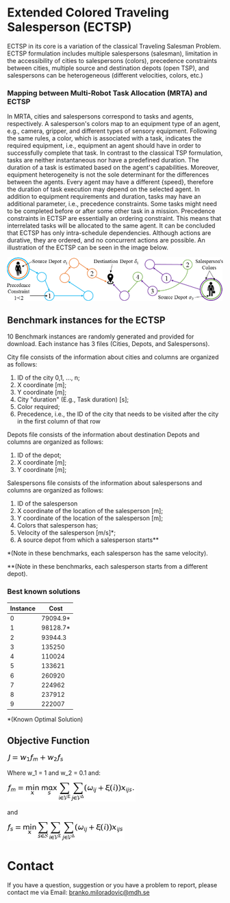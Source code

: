 # Extended Colored Traveling Salesperson (ECTSP)

ECTSP in its core is a variation of the classical Traveling Salesman Problem. ECTSP formulation includes multiple salespersons (salesman), limitation in the accessibility of cities to salespersons (colors), precedence constraints between cities, multiple source and destination depots (open TSP), and salespersons can be heterogeneous (different velocities, colors, etc.) 

### Mapping between Multi-Robot Task Allocation (MRTA) and ECTSP
In MRTA, cities and salespersons correspond to tasks and agents, respectively. A salesperson's colors map to an equipment type of an agent, e.g., camera, gripper, and different types of sensory equipment. Following the same rules, a color, which is associated with a task, indicates the required equipment, i.e., equipment an agent should have in order to successfully complete that task. In contrast to the classical TSP formulation, tasks are neither instantaneous nor have a predefined duration. The duration of a task is estimated based on the agent's capabilities. Moreover, equipment heterogeneity is not the sole determinant for the differences between the agents. Every agent may have a different {speed}, therefore the duration of task execution may depend on the selected agent. In addition to equipment requirements and duration, tasks may have an additional parameter, i.e., precedence constraints. Some tasks might need to be completed before or after some other task in a mission. Precedence constraints in ECTSP are essentially an ordering constraint. This means that interrelated tasks will be allocated to the same agent. It can be concluded that ECTSP has only intra-schedule dependencies. Although actions are durative, they are ordered, and no concurrent actions are possible. An illustration of the ECTSP can be seen in the image below.

![An illustration of ECTSP ](https://github.com/mdh-planner/ECTSP/blob/master/ECTSP_Illustration2.png)
## Benchmark instances for the ECTSP
10 Benchmark instances are randomly generated and provided for download. Each instance has 3 files (Cities, Depots, and Salespersons). 

City file consists of the information about cities and columns are organized as follows:

 1. ID of the city 0,1, ..., n;
 2. X coordinate [m];
 3. Y coordinate [m];
 4. City "duration" (E.g., Task duration) [s];
 5. Color required;
 6. Precedence, i.e., the ID of the city that needs to be visited after the city in the first column of that row

Depots file consists of the information about destination Depots and columns are organized as follows:

 1. ID of the depot;
 2. X coordinate [m];
 3. Y coordinate [m];

Salespersons file consists of the information about salespersons and columns are organized as follows:

 1. ID of the salesperson
 2. X coordinate of the location of the salesperson [m];
 3. Y coordinate of the location of the salesperson [m];
 4. Colors that salesperson has;
 5. Velocity of the salesperson [m/s]*;
 6. A source depot from which a salesperson starts**


*(Note in these benchmarks, each salesperson has the same velocity).

**(Note in these benchmarks, each salesperson starts from a different depot).

### Best known solutions
|Instance| Cost  |
|--|--|
| 0 |  79094.9* |
|1|98128.7*|
| 2 | 93944.3 |
|3|135250|
| 4 | 110024 |
|5|133621|
| 6 | 260920 |
|7|224962|
| 8 | 237912 |
|9|222007|

*(Known Optimal Solution)

## Objective Function

![Obj. Function](https://github.com/mdh-planner/ECTSP/blob/master/eq1.png)

Where w_1 = 1 and w_2 = 0.1 and:

![minMax](https://github.com/mdh-planner/ECTSP/blob/master/eq2.png)

and

![minSum](https://github.com/mdh-planner/ECTSP/blob/master/eq3.png)

# Contact
If you have a question, suggestion or you have a problem to report, please contact me via Email: branko.miloradovic@mdh.se
